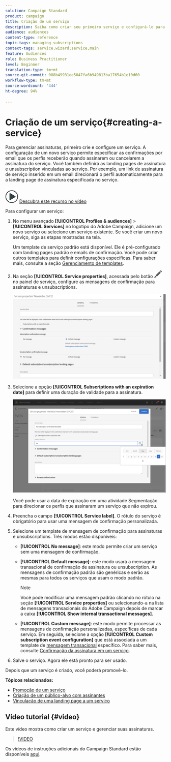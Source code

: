 ```yaml
---
solution: Campaign Standard
product: campaign
title: Criação de um serviço
description: Saiba como criar seu primeiro serviço e configurá-lo para enviar confirmações por email aos assinantes.
audience: audiences
content-type: reference
topic-tags: managing-subscriptions
context-tags: service,wizard;service,main
feature: Audiences
role: Business Practitioner
level: Beginner
translation-type: tm+mt
source-git-commit: 088b49931ee5047fa6b949813ba17654b1e10d60
workflow-type: tm+mt
source-wordcount: '444'
ht-degree: 94%

---
```



# Criação de um serviço{#creating-a-service}

Para gerenciar assinaturas, primeiro crie e configure um serviço. A configuração de um novo serviço permite especificar as confirmações por email que os perfis receberão quando assinarem ou cancelarem a assinatura do serviço. Você também definirá as landing pages de assinatura e unsubscription vinculadas ao serviço. Por exemplo, um link de assinatura de serviço inserido em um email direcionará o perfil automaticamente para a landing page de assinatura especificada no serviço.

![](assets/do-not-localize/how-to-video.png) [Descubra este recurso no vídeo](#video)

Para configurar um serviço:

1. No menu avançado **[!UICONTROL Profiles & audiences]** > **[!UICONTROL Services]** no logotipo do Adobe Campaign, adicione um novo serviço ou selecione um serviço existente. Se você criar um novo serviço, siga as etapas mostradas na tela.

   Um template de serviço padrão está disponível. Ele é pré-configurado com landing pages padrão e emails de confirmação. Você pode criar outros templates para definir configurações específicas. Para saber mais, consulte a seção [Gerenciamento de templates](../../start/using/marketing-activity-templates.md).

1. Na seção **[!UICONTROL Service properties]**, acessada pelo botão ![](assets/edit_darkgrey-24px.png) no painel de serviço, configure as mensagens de confirmação para assinaturas e unsubscriptions.

   ![](assets/lp_service_parameters.png)

1. Selecione a opção **[!UICONTROL Subscriptions with an expiration date]** para definir uma duração de validade para a assinatura.

   ![](assets/lp_service_expiration.png)

   Você pode usar a data de expiração em uma atividade Segmentação para direcionar os perfis que assinaram um serviço que não expirou.

1. Preencha o campo **[!UICONTROL Service label]**. O rótulo do serviço é obrigatório para usar uma mensagem de confirmação personalizada.

1. Selecione um template de mensagem de confirmação para assinaturas e unsubscriptions. Três modos estão disponíveis:

   * **[!UICONTROL No message]**: este modo permite criar um serviço sem uma mensagem de confirmação.
   * **[!UICONTROL Default message]**: este modo usará a mensagem transacional de confirmação de assinatura ou unsubscription. As mensagens de confirmação padrão são genéricas e serão as mesmas para todos os serviços que usam o modo padrão.

      >[!NOTE]
      >
      >Você pode modificar uma mensagem padrão clicando no rótulo na seção **[!UICONTROL Service properties]** ou selecionando-a na lista de mensagens transacionais do Adobe Campaign depois de marcar a caixa **[!UICONTROL Show internal transactional messages]**.

   * **[!UICONTROL Custom message]**: este modo permite processar as mensagens de confirmação personalizadas, específicas de cada serviço. Em seguida, selecione a opção **[!UICONTROL Custom subscription event configuration]** que está associada a um template de [mensagem transacional](../../channels/using/getting-started-with-transactional-msg.md) específico. Para saber mais, consulte [Confirmação da assinatura em um serviço](../../audiences/using/confirming-subscription-to-a-service.md).

1. Salve o serviço. Agora ele está pronto para ser usado.

Depois que um serviço é criado, você poderá promovê-lo.

**Tópicos relacionados:**

* [Promoção de um serviço](../../audiences/using/promoting-a-service.md)
* [Criação de um público-alvo com assinantes](../../audiences/using/creating-audiences.md#creating-list-audiences)
* [Vinculação de uma landing page a um serviço](../../channels/using/configuring-landing-page.md#linking-a-landing-page-to-a-service)

## Vídeo tutorial {#video}

Este vídeo mostra como criar um serviço e gerenciar suas assinaturas.

>[!VIDEO](https://video.tv.adobe.com/v/24673?quality=12)

Os vídeos de instruções adicionais do Campaign Standard estão disponíveis [aqui](https://experienceleague.adobe.com/docs/campaign-standard-learn/tutorials/overview.html?lang=pt-BR).
